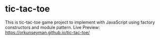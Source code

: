 # tic-tac-toe
This is tic-tac-toe game project to implement with JavaScript using factory constructors and module pattern.
Live Preview: https://orkunseyman.github.io/tic-tac-toe/
